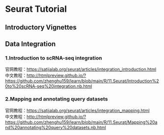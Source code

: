 # Seurat Tutorial

## Introductory Vignettes


## Data Integration

### 1.Introduction to scRNA-seq integration
官网教程：<https://satijalab.org/seurat/articles/integration_introduction.html> \
中文教程：<http://htmlpreview.github.io/?https://github.com/zhenghu159/learn/blob/main/R/11.Seurat/Introduction%20to%20scRNA-seq%20integration.nb.html>

### 2.Mapping and annotating query datasets
官网教程：<https://satijalab.org/seurat/articles/integration_mapping.html> \
中文教程：<http://htmlpreview.github.io/?https://github.com/zhenghu159/learn/blob/main/R/11.Seurat/Mapping%20and%20annotating%20query%20datasets.nb.html>